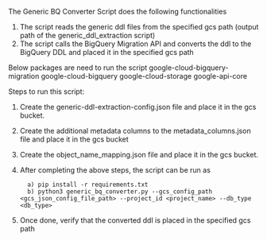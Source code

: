 The Generic BQ Converter Script does the following functionalities

1. The script reads the generic ddl files from the specified gcs path (output path of the generic_ddl_extraction script)
2. The script calls the BigQuery Migration API and converts the ddl to the BigQuery DDL and placed it in the specified gcs path


Below packages are need to run the script
google-cloud-bigquery-migration
google-cloud-bigquery
google-cloud-storage
google-api-core


Steps to run this script:

1.  Create the generic-ddl-extraction-config.json file and place it in the gcs bucket. 

2. Create the additional metadata columns to the metadata_columns.json file and place it in the gcs bucket

3. Create the object_name_mapping.json file and place it in the gcs bucket. 
  
4. After completing the above steps, the script can be run as

         a) pip install -r requirements.txt
         b) python3 generic_bq_converter.py --gcs_config_path <gcs_json_config_file_path> --project_id <project_name> --db_type <db_type>

5. Once done, verify that the converted ddl is placed in the specified gcs path




